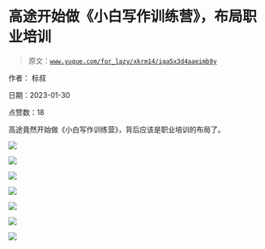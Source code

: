 # 高途开始做《小白写作训练营》，布局职业培训

> 原文：[`www.yuque.com/for_lazy/xkrm14/iqa5x3d4aaeimb9y`](https://www.yuque.com/for_lazy/xkrm14/iqa5x3d4aaeimb9y)

作者： 标叔 

日期：2023-01-30 

点赞数：18 

高途竟然开始做《小白写作训练营》，背后应该是职业培训的布局了。 

![](img/79889ba6daccd112e9f17afca0cd2f5d.png) 

![](img/a7ca55bea4a69d172ec489a7dfe7fa23.png) 

![](img/defbefff37c8763497ee7dc916867bea.png) 

![](img/f9e9ebe9483e9941bfbf9d5c8c0f0ca0.png)  

![](img/fc22aa952e55408ff2846f40dcda171f.png)  

![](img/50e2b08397a396366082dad3c9b3a5ab.png) 

![](img/e6dbbc730acb6c8aa6e1f887eebd0fb2.png) 

